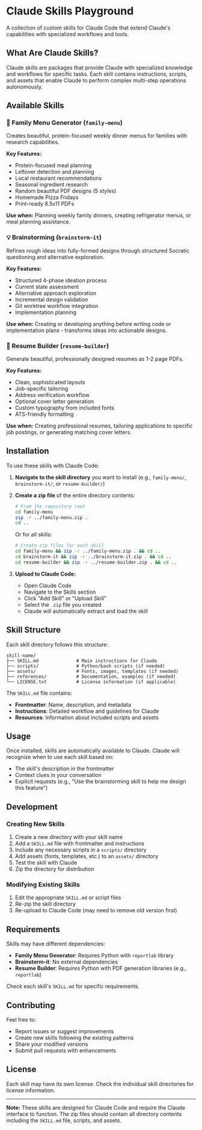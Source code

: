 # Claude Skills Playground

A collection of custom skills for Claude Code that extend Claude's capabilities with specialized workflows and tools.

## What Are Claude Skills?

Claude skills are packages that provide Claude with specialized knowledge and workflows for specific tasks. Each skill contains instructions, scripts, and assets that enable Claude to perform complex multi-step operations autonomously.

## Available Skills

### 🍕 Family Menu Generator (`family-menu`)
Creates beautiful, protein-focused weekly dinner menus for families with research capabilities.

**Key Features:**
- Protein-focused meal planning
- Leftover detection and planning
- Local restaurant recommendations
- Seasonal ingredient research
- Random beautiful PDF designs (5 styles)
- Homemade Pizza Fridays
- Print-ready 8.5x11 PDFs

**Use when:** Planning weekly family dinners, creating refrigerator menus, or meal planning assistance.

### 💡 Brainstorming (`brainstorm-it`)
Refines rough ideas into fully-formed designs through structured Socratic questioning and alternative exploration.

**Key Features:**
- Structured 4-phase ideation process
- Current state assessment
- Alternative approach exploration
- Incremental design validation
- Git worktree workflow integration
- Implementation planning

**Use when:** Creating or developing anything before writing code or implementation plans - transforms ideas into actionable designs.

### 📄 Resume Builder (`resume-builder`)
Generate beautiful, professionally designed resumes as 1-2 page PDFs.

**Key Features:**
- Clean, sophisticated layouts
- Job-specific tailoring
- Address verification workflow
- Optional cover letter generation
- Custom typography from included fonts
- ATS-friendly formatting

**Use when:** Creating professional resumes, tailoring applications to specific job postings, or generating matching cover letters.

## Installation

To use these skills with Claude Code:

1. **Navigate to the skill directory** you want to install (e.g., `family-menu/`, `brainstorm-it/`, or `resume-builder/`)

2. **Create a zip file** of the entire directory contents:
   ```bash
   # From the repository root
   cd family-menu
   zip -r ../family-menu.zip .
   cd ..
   ```

   Or for all skills:
   ```bash
   # Create zip files for each skill
   cd family-menu && zip -r ../family-menu.zip . && cd ..
   cd brainstorm-it && zip -r ../brainstorm-it.zip . && cd ..
   cd resume-builder && zip -r ../resume-builder.zip . && cd ..
   ```

3. **Upload to Claude Code:**
   - Open Claude Code
   - Navigate to the Skills section
   - Click "Add Skill" or "Upload Skill"
   - Select the `.zip` file you created
   - Claude will automatically extract and load the skill

## Skill Structure

Each skill directory follows this structure:

```
skill-name/
├── SKILL.md              # Main instructions for Claude
├── scripts/              # Python/bash scripts (if needed)
├── assets/               # Fonts, images, templates (if needed)
├── references/           # Documentation, examples (if needed)
└── LICENSE.txt           # License information (if applicable)
```

The `SKILL.md` file contains:
- **Frontmatter**: Name, description, and metadata
- **Instructions**: Detailed workflow and guidelines for Claude
- **Resources**: Information about included scripts and assets

## Usage

Once installed, skills are automatically available to Claude. Claude will recognize when to use each skill based on:

- The skill's description in the frontmatter
- Context clues in your conversation
- Explicit requests (e.g., "Use the brainstorming skill to help me design this feature")

## Development

### Creating New Skills

1. Create a new directory with your skill name
2. Add a `SKILL.md` file with frontmatter and instructions
3. Include any necessary scripts in a `scripts/` directory
4. Add assets (fonts, templates, etc.) to an `assets/` directory
5. Test the skill with Claude
6. Zip the directory for distribution

### Modifying Existing Skills

1. Edit the appropriate `SKILL.md` or script files
2. Re-zip the skill directory
3. Re-upload to Claude Code (may need to remove old version first)

## Requirements

Skills may have different dependencies:

- **Family Menu Generator**: Requires Python with `reportlab` library
- **Brainstorm-it**: No external dependencies
- **Resume Builder**: Requires Python with PDF generation libraries (e.g., `reportlab`)

Check each skill's `SKILL.md` for specific requirements.

## Contributing

Feel free to:
- Report issues or suggest improvements
- Create new skills following the existing patterns
- Share your modified versions
- Submit pull requests with enhancements

## License

Each skill may have its own license. Check the individual skill directories for license information.

---

**Note:** These skills are designed for Claude Code and require the Claude interface to function. The zip files should contain all directory contents including the `SKILL.md` file, scripts, and assets.
